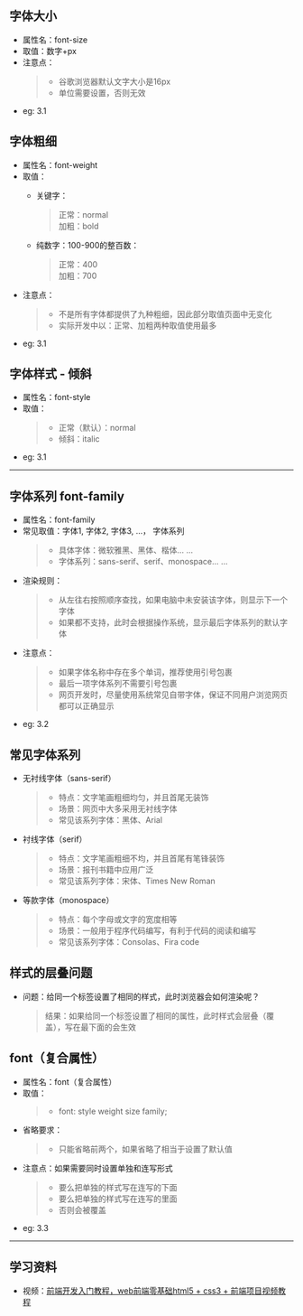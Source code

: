 ## 字体大小  

- 属性名：font-size  
- 取值：数字+px  
- 注意点：  
    > - 谷歌浏览器默认文字大小是16px  
    > - 单位需要设置，否则无效  
- eg: 3.1  

## 字体粗细  

- 属性名：font-weight  
- 取值：  
    - 关键字：  
        > 正常：normal  
        > 加粗：bold  
    
    - 纯数字：100-900的整百数：  
        > 正常：400  
        > 加粗：700  
- 注意点：
    > - 不是所有字体都提供了九种粗细，因此部分取值页面中无变化  
    > - 实际开发中以：正常、加粗两种取值使用最多  
- eg: 3.1  

## 字体样式 - 倾斜  

- 属性名：font-style  
- 取值：  
    > - 正常（默认）：normal  
    > - 倾斜：italic  
- eg: 3.1  

---

## 字体系列 font-family  

- 属性名：font-family  
- 常见取值：字体1, 字体2, 字体3, ...， 字体系列    
    > - 具体字体：微软雅黑、黑体、楷体... ...  
    > - 字体系列：sans-serif、serif、monospace... ...  
- 渲染规则：  
    > - 从左往右按照顺序查找，如果电脑中未安装该字体，则显示下一个字体  
    > - 如果都不支持，此时会根据操作系统，显示最后字体系列的默认字体  
- 注意点：  
    > - 如果字体名称中存在多个单词，推荐使用引号包裹  
    > - 最后一项字体系列不需要引号包裹  
    > - 网页开发时，尽量使用系统常见自带字体，保证不同用户浏览网页都可以正确显示  
- eg: 3.2  

## 常见字体系列  

- 无衬线字体（sans-serif）  
    > - 特点：文字笔画粗细均匀，并且首尾无装饰  
    > - 场景：网页中大多采用无衬线字体  
    > - 常见该系列字体：黑体、Arial  

- 衬线字体（serif）  
    > - 特点：文字笔画粗细不均，并且首尾有笔锋装饰  
    > - 场景：报刊书籍中应用广泛  
    > - 常见该系列字体：宋体、Times New Roman  

- 等款字体（monospace）  
    > - 特点：每个字母或文字的宽度相等  
    > - 场景：一般用于程序代码编写，有利于代码的阅读和编写  
    > - 常见该系列字体：Consolas、Fira code  

## 样式的层叠问题  

- 问题：给同一个标签设置了相同的样式，此时浏览器会如何渲染呢？  
    > 结果：如果给同一个标签设置了相同的属性，此时样式会层叠（覆盖），写在最下面的会生效

## font（复合属性）  

- 属性名：font（复合属性）  
- 取值：  
    > - font: style weight size family;  
- 省略要求：  
    > - 只能省略前两个，如果省略了相当于设置了默认值  
- 注意点：如果需要同时设置单独和连写形式  
    > - 要么把单独的样式写在连写的下面  
    > - 要么把单独的样式写在连写的里面
    > - 否则会被覆盖  
- eg: 3.3  

---

## 学习资料

- 视频：<a href="https://www.bilibili.com/video/BV1Kg411T7t9?spm_id_from=333.788.player.switch&vd_source=0af3f3aee70186db0ff8b48dc6b2a415&p=51">前端开发入门教程，web前端零基础html5 + css3 + 前端项目视频教程</a>